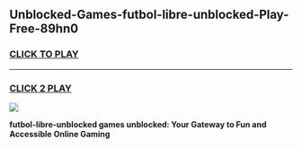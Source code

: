 
## Unblocked-Games-futbol-libre-unblocked-Play-Free-89hn0
<h3>
<a href="https://premium76.site?title=futbol-libre-unblocked&ref=21A">CLICK TO PLAY</a></h3>
<hr>

<h3>
<a href="https://premium76.site?title=futbol-libre-unblocked&ref=21A">CLICK 2 PLAY</a>
  
</h3>

<a href="https://premium76.site?title=futbol-libre-unblocked&ref=21A"><img src="https://clearcache.store/games.png"></a>


**futbol-libre-unblocked games unblocked: Your Gateway to Fun and Accessible Online Gaming**
